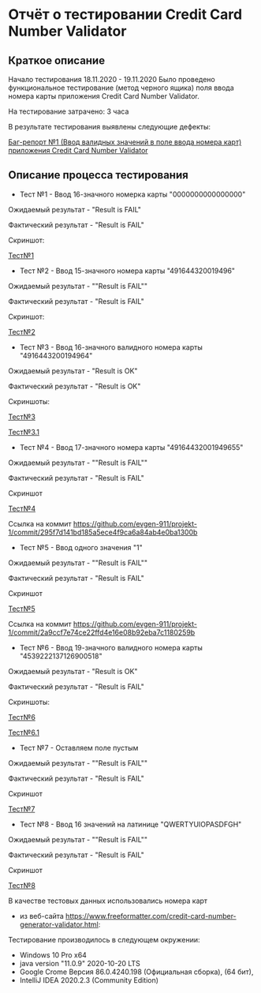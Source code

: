 
# Отчёт о тестировании Credit Card Number Validator

## Краткое описание

Начало тестирования 18.11.2020 - 19.11.2020 
Было проведено функциональное тестирование (метод черного ящика) поля ввода номера карты приложения Credit Card Number Validator.

На тестирование затрачено: 3 часа

В результате тестирования выявлены следующие дефекты:

[Баг-репорт №1 (Ввод валидных значений в поле ввода номера карт) приложения Credit Card Number Validator](https://github.com/evgen-911/projekt-1/issues/1)



## Описание процесса тестирования

- Тест №1 - Ввод 16-значного номерка карты "0000000000000000"

Ожидаемый результат - "Result is FAIL"

Фактический результат - "Result is FAIL"

Скриншот:

[Тест№1](https://skr.sh/s5DKHoICY7w)

- Тест №2 - Ввод 15-значного номера карты "491644320019496"

Ожидаемый результат - ""Result is FAIL""

Фактический результат - "Result is FAIL"

Скриншот:

[Тест№2](https://skr.sh/s5DTQAbAU0g)

- Тест №3 - Ввод 16-значного валидного номера карты "4916443200194964"

Ожидаемый результат - "Result is OK"

Фактический результат - "Result is OK"

Скриншоты:

[Тест№3](https://skr.sh/s5Dn3ZN3FdL)

[Тест№3.1](https://skr.sh/s5D7sihwiws)

- Тест №4 - Ввод 17-значного номера карты "49164432001949655"

Ожидаемый результат - ""Result is FAIL""

Фактический результат - "Result is FAIL"

Скриншот

[Тест№4](https://skr.sh/s5DGmdjb4L0)

Ссылка на коммит https://github.com/evgen-911/projekt-1/commit/295f7d141bd185a5ece4f9ca6a84ab4e0ba1300b

- Тест №5 - Ввод одного значения "1"

Ожидаемый результат - ""Result is FAIL""

Фактический результат - "Result is FAIL"

Скриншот

[Тест№5](https://skr.sh/s5DIeCPiJkP)

Ссылка на коммит https://github.com/evgen-911/projekt-1/commit/2a9ccf7e74ce22ffd4e16e08b92eba7c1180259b

- Тест №6 - Ввод 19-значного валидного номера карты "4539222137126900518"

Ожидаемый результат - "Result is OK"

Фактический результат - "Result is FAIL"

Скриншоты:

[Тест№6](https://skr.sh/s5DW4wxqZFp)

[Тест№6.1](https://skr.sh/s5DO2Hh930f)


- Тест №7 - Оставляем поле пустым

Ожидаемый результат - ""Result is FAIL""

Фактический результат - "Result is FAIL"

Скриншот

[Тест№7](https://skr.sh/s5DxW2oDORr)

- Тест №8 - Ввод 16 значений на латинице "QWERTYUIOPASDFGH"

Ожидаемый результат - ""Result is FAIL""

Фактический результат - "Result is FAIL"

Скриншот

[Тест№8](https://skr.sh/s5DZIyd647v)


В качестве тестовых данных использовались номера карт 
- из веб-сайта https://www.freeformatter.com/credit-card-number-generator-validator.html:

Тестирование производилось в следующем окружении:

- Windows 10 Pro x64
- java version "11.0.9" 2020-10-20 LTS
- Google Crome Версия 86.0.4240.198 (Официальная сборка), (64 бит),
- IntelliJ IDEA 2020.2.3 (Community Edition)
